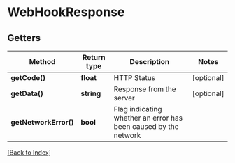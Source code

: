 # WebHookResponse

## Getters

Method | Return type | Description | Notes
------------ | ------------- | ------------- | -------------
**getCode()** | **float** | HTTP Status | [optional]
**getData()** | **string** | Response from the server | [optional]
**getNetworkError()** | **bool** | Flag indicating whether an error has been caused by the network |

[[Back to Index]](../index.md)
